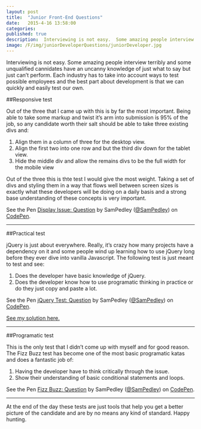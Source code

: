 ```yaml
---
layout: post
title:  "Junior Front-End Questions"
date:   2015-4-16 13:58:00
categories: 
published: true
description:  Interviewing is not easy.  Some amazing people interview terribly and some unqualified cannidates have an uncanny knowledge of just what to say but just can’t perform.  Each industry has...
image: /F/img/juniorDeveloperQuestions/juniorDeveloper.jpg
---
```


Interviewing is not easy.  Some amazing people interview terribly and some unqualified cannidates have an uncanny knowledge of just what to say but just can’t perform.  Each industry has to take into account ways to test possible employees and the best part about development is that we can quickly and easily test our own. 


##Responsive test

Out of the three that I came up with this is by far the most important. Being able to take some markup and twist it’s arm into submission is 95% of the job, so any candidate worth their salt should be able to take three existing divs and:
1. Align them in a column of three for the desktop view.
2. Align the first two into one row and but the third div down for the tablet view.
3. Hide the middle div and allow the remains divs to be the full width for the mobile view

Out of the three this is thte test I would give the most weight. Taking a set of divs and styling them in a way that flows well between screen sizes is exactly what these developers will be doing on a daily basis and a strong base understanding of these concepts is very important. 

<p data-height="500" data-theme-id="0" data-slug-hash="VYNeOO" data-default-tab="result" data-user="SamPedley" class='codepen'>See the Pen <a href='http://codepen.io/SamPedley/pen/VYNeOO/'>Display Issue: Question</a> by SamPedley (<a href='http://codepen.io/SamPedley'>@SamPedley</a>) on <a href='http://codepen.io'>CodePen</a>.</p>
<script async src="//assets.codepen.io/assets/embed/ei.js"></script>


------------

##Practical test

jQuery is just about everywhere.  Really, it’s crazy how many projects have a dependency on it and some people wind up learning how to use jQuery long before they ever dive into vanilla Javascript. The following test is just meant to test and see:
1. Does the developer have basic knowledge of jQuery.
2. Does the developer know how to use programatic thinking in practice or do they just copy and paste a lot.

<p data-height="500" data-theme-id="0" data-slug-hash="MYRyBP" data-default-tab="result" data-user="SamPedley" class='codepen'>See the Pen <a href='http://codepen.io/SamPedley/pen/MYRyBP/'>jQuery Test: Question</a> by SamPedley (<a href='http://codepen.io/SamPedley'>@SamPedley</a>) on <a href='http://codepen.io'>CodePen</a>.</p>
<script async src="//assets.codepen.io/assets/embed/ei.js"></script>


[See my solution here.](http://codepen.io/SamPedley/pen/wBLjBx)


------------

##Programatic test

This is the only test that I didn’t come up with myself and for good reason.  The Fizz Buzz test has become one of the most basic programatic katas and does a fantastic job of:
1. Having the developer have to think critically through the issue.
2. Show their understanding of basic conditional statements and loops.

<p data-height="500" data-theme-id="0" data-slug-hash="ZYZQPv" data-default-tab="result" data-user="SamPedley" class='codepen'>See the Pen <a href='http://codepen.io/SamPedley/pen/ZYZQPv/'>Fizz Buzz: Question</a> by SamPedley (<a href='http://codepen.io/SamPedley'>@SamPedley</a>) on <a href='http://codepen.io'>CodePen</a>.</p>
<script async src="//assets.codepen.io/assets/embed/ei.js"></script>

------------

At the end of the day these tests are just tools that help you get a better picture of the candidate and are by no means any kind of standard.  Happy hunting.